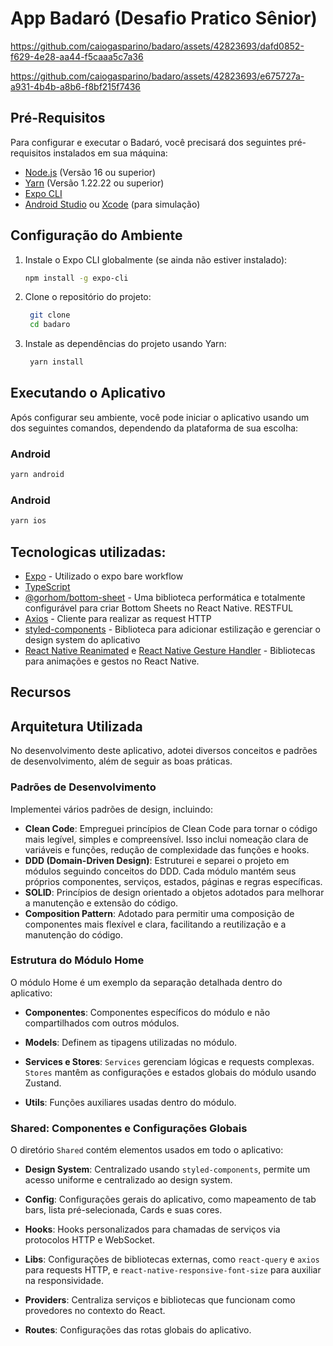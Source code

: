 # App Badaró (Desafio Pratico Sênior)



https://github.com/caiogasparino/badaro/assets/42823693/dafd0852-f629-4e28-aa44-f5caaa5c7a36


https://github.com/caiogasparino/badaro/assets/42823693/e675727a-a931-4b4b-a8b6-f8bf215f7436


## Pré-Requisitos

Para configurar e executar o Badaró, você precisará dos seguintes pré-requisitos instalados em sua máquina:

- [Node.js](https://nodejs.org/) (Versão 16 ou superior)
- [Yarn](https://yarnpkg.com/) (Versão 1.22.22 ou superior)
- [Expo CLI](https://docs.expo.dev/get-started/installation/)
- [Android Studio](https://developer.android.com/studio) ou [Xcode](https://developer.apple.com/xcode/) (para simulação)

## Configuração do Ambiente

1. Instale o Expo CLI globalmente (se ainda não estiver instalado):

   ```bash
   npm install -g expo-cli
   ```

2. Clone o repositório do projeto:

   ```bash
    git clone
    cd badaro
   ```

3. Instale as dependências do projeto usando Yarn:
   ```bash
    yarn install
   ```

## Executando o Aplicativo

Após configurar seu ambiente, você pode iniciar o aplicativo usando um dos seguintes comandos, dependendo da plataforma de sua escolha:

### Android

```bash
yarn android
```

### Android

```bash
yarn ios
```

## Tecnologicas utilizadas:

- [Expo](https://expo.dev/) - Utilizado o expo bare workflow
- [TypeScript](https://www.typescriptlang.org/)
- [@gorhom/bottom-sheet](https://github.com/gorhom/react-native-bottom-sheet) - Uma biblioteca performática e totalmente configurável para criar Bottom Sheets no React Native.
  RESTFUL
- [Axios](https://axios-http.com/) - Cliente para realizar as request HTTP
- [styled-components](https://styled-components.com/) - Biblioteca para adicionar estilização e gerenciar
  o design system do aplicativo
- [React Native Reanimated](https://docs.swmansion.com/react-native-reanimated/) e [React Native Gesture Handler](https://docs.swmansion.com/react-native-gesture-handler/) - Bibliotecas para animações e gestos no React Native.

## Recursos

## Arquitetura Utilizada

No desenvolvimento deste aplicativo, adotei diversos conceitos e padrões de desenvolvimento, além de seguir as boas práticas.

### Padrões de Desenvolvimento

Implementei vários padrões de design, incluindo:

- **Clean Code**: Empreguei princípios de Clean Code para tornar o código mais legível, simples e compreensível. Isso inclui nomeação clara de variáveis e funções, redução de complexidade das funções e hooks.
- **DDD (Domain-Driven Design)**: Estruturei e separei o projeto em módulos seguindo conceitos do DDD. Cada módulo mantém seus próprios componentes, serviços, estados, páginas e regras específicas.
- **SOLID**: Princípios de design orientado a objetos adotados para melhorar a manutenção e extensão do código.
- **Composition Pattern**: Adotado para permitir uma composição de componentes mais flexível e clara, facilitando a reutilização e a manutenção do código.

### Estrutura do Módulo Home

O módulo Home é um exemplo da separação detalhada dentro do aplicativo:

- **Componentes**: Componentes específicos do módulo e não compartilhados com outros módulos.

- **Models**: Definem as tipagens utilizadas no módulo.

- **Services e Stores**: `Services` gerenciam lógicas e requests complexas. `Stores` mantêm as configurações e estados globais do módulo usando Zustand.

- **Utils**: Funções auxiliares usadas dentro do módulo.

### Shared: Componentes e Configurações Globais

O diretório `Shared` contém elementos usados em todo o aplicativo:

- **Design System**: Centralizado usando `styled-components`, permite um acesso uniforme e centralizado ao design system.

- **Config**: Configurações gerais do aplicativo, como mapeamento de tab bars, lista pré-selecionada, Cards e suas cores.

- **Hooks**: Hooks personalizados para chamadas de serviços via protocolos HTTP e WebSocket.

- **Libs**: Configurações de bibliotecas externas, como `react-query` e `axios` para requests HTTP, e `react-native-responsive-font-size` para auxiliar na responsividade.

- **Providers**: Centraliza serviços e bibliotecas que funcionam como provedores no contexto do React.

- **Routes**: Configurações das rotas globais do aplicativo.
